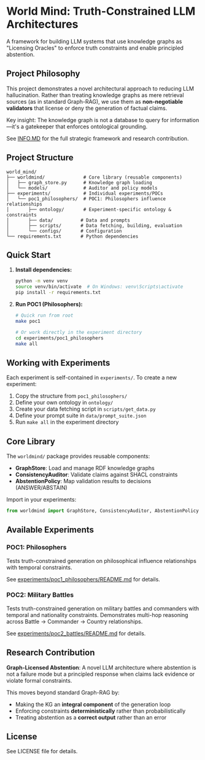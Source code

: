 # World Mind: Truth-Constrained LLM Architectures

A framework for building LLM systems that use knowledge graphs as "Licensing Oracles" to enforce truth constraints and enable principled abstention.

## Project Philosophy

This project demonstrates a novel architectural approach to reducing LLM hallucination. Rather than treating knowledge graphs as mere retrieval sources (as in standard Graph-RAG), we use them as **non-negotiable validators** that license or deny the generation of factual claims. 

Key insight: The knowledge graph is not a database to query for information—it's a gatekeeper that enforces ontological grounding.

See [INFO.MD](INFO.MD) for the full strategic framework and research contribution.

## Project Structure

```
world_mind/
├── worldmind/              # Core library (reusable components)
│   ├── graph_store.py      # Knowledge graph loading
│   └── models/             # Auditor and policy models
├── experiments/            # Individual experiments/POCs
│   └── poc1_philosophers/  # POC1: Philosophers influence relationships
│       ├── ontology/       # Experiment-specific ontology & constraints
│       ├── data/          # Data and prompts
│       ├── scripts/       # Data fetching, building, evaluation
│       └── configs/       # Configuration
└── requirements.txt       # Python dependencies
```

## Quick Start

1. **Install dependencies:**
   ```bash
   python -m venv venv
   source venv/bin/activate  # On Windows: venv\Scripts\activate
   pip install -r requirements.txt
   ```

2. **Run POC1 (Philosophers):**
   ```bash
   # Quick run from root
   make poc1
   
   # Or work directly in the experiment directory
   cd experiments/poc1_philosophers
   make all
   ```

## Working with Experiments

Each experiment is self-contained in `experiments/`. To create a new experiment:

1. Copy the structure from `poc1_philosophers/`
2. Define your own ontology in `ontology/`
3. Create your data fetching script in `scripts/get_data.py`
4. Define your prompt suite in `data/prompt_suite.json`
5. Run `make all` in the experiment directory

## Core Library

The `worldmind/` package provides reusable components:

- **GraphStore**: Load and manage RDF knowledge graphs
- **ConsistencyAuditor**: Validate claims against SHACL constraints
- **AbstentionPolicy**: Map validation results to decisions (ANSWER/ABSTAIN)

Import in your experiments:
```python
from worldmind import GraphStore, ConsistencyAuditor, AbstentionPolicy
```

## Available Experiments

### POC1: Philosophers
Tests truth-constrained generation on philosophical influence relationships with temporal constraints.

See [experiments/poc1_philosophers/README.md](experiments/poc1_philosophers/README.md) for details.

### POC2: Military Battles
Tests truth-constrained generation on military battles and commanders with temporal and nationality constraints. Demonstrates multi-hop reasoning across Battle → Commander → Country relationships.

See [experiments/poc2_battles/README.md](experiments/poc2_battles/README.md) for details.

## Research Contribution

**Graph-Licensed Abstention**: A novel LLM architecture where abstention is not a failure mode but a principled response when claims lack evidence or violate formal constraints.

This moves beyond standard Graph-RAG by:
- Making the KG an **integral component** of the generation loop
- Enforcing constraints **deterministically** rather than probabilistically
- Treating abstention as a **correct output** rather than an error

## License

See LICENSE file for details.
